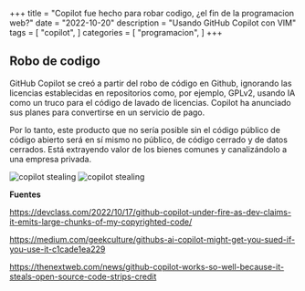 +++
title = "Copilot fue hecho para robar codigo, ¿el fin de la programacion web?"
date = "2022-10-20"
description = "Usando GitHub Copilot con VIM"
tags = [
    "copilot",
]
categories = [
    "programacion",
]
+++

## Robo de codigo
GitHub Copilot se creó a partir del robo de código en Github, ignorando las licencias establecidas en repositorios como, por ejemplo, GPLv2, usando IA como un truco para el código de lavado de licencias.
Copilot ha anunciado sus planes para convertirse en un servicio de pago.

Por lo tanto, este producto que no sería posible sin el código público de código abierto será en sí mismo no público, de código cerrado y de datos cerrados. Está extrayendo valor de los bienes comunes y canalizándolo a una empresa privada.

![copilot stealing](/img/copilot.png)
![copilot stealing](/img/copilot2.png)

**Fuentes**


https://devclass.com/2022/10/17/github-copilot-under-fire-as-dev-claims-it-emits-large-chunks-of-my-copyrighted-code/

https://medium.com/geekculture/githubs-ai-copilot-might-get-you-sued-if-you-use-it-c1cade1ea229

https://thenextweb.com/news/github-copilot-works-so-well-because-it-steals-open-source-code-strips-credit


